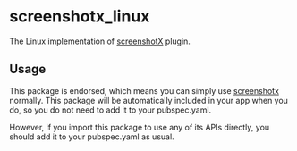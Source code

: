 # screenshotx_linux

The Linux implementation of [screenshotX](https://github.com/aadarshadhakalg/flutter_screenshotx/) plugin.

## Usage

This package is endorsed, which means you can simply use [screenshotx](https://pub.dev/packages/screenshotx) normally. This package will be automatically included in your app when you do, so you do not need to add it to your pubspec.yaml.

However, if you import this package to use any of its APIs directly, you should add it to your pubspec.yaml as usual.
